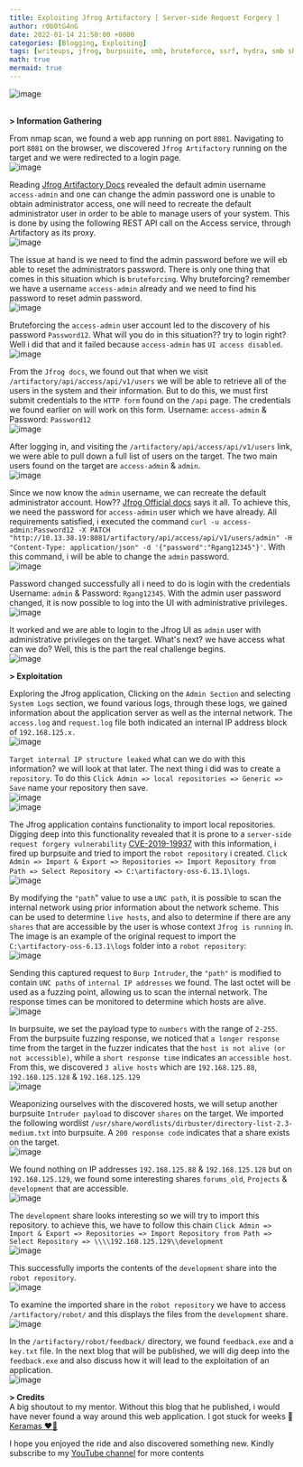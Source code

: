 ```yaml
---
title: Exploiting Jfrog Artifactory [ Server-side Request Forgery ] 
author: r0b0tG4nG
date: 2022-01-14 21:50:00 +0000
categories: [Blogging, Exploiting]
tags: [writeups, jfrog, burpsuite, smb, bruteforce, ssrf, hydra, smb shares, CVE-2019-19937]
math: true
mermaid: true
---
```


![image](https://user-images.githubusercontent.com/67085453/149589899-3bd6d82c-c1e3-4588-a0a9-abb325d8d46b.png)
<br><br>

**> Information Gathering**<br>

From nmap scan, we found a web app running on port `8081`. Navigating to port `8081` on the browser, we discovered  `Jfrog Artifactory` running on the target and we were redirected to a login page.<br>
![image](https://user-images.githubusercontent.com/67085453/149589931-7a2fa7dd-e504-4aa0-b79d-58a74c7bcbf8.png)<br>

Reading <a href="https://www.jfrog.com/confluence/display/RTF6X/Managing+Users">Jfrog Artifactory Docs</a> revealed the default admin username `access-admin` and one can change the admin password one is unable to obtain administrator access, one will need to recreate the default administrator user in order to be able to manage users of your system. This is done by using the following REST API call on the Access service, through Artifactory as its proxy.<br>
![image](https://user-images.githubusercontent.com/67085453/149589968-a6d93c01-5de0-4299-a3ea-4a3dd7a6bcf4.png)<br>

The issue at hand is we need to find the admin password before we will eb able to reset the administrators password. There is only one thing that comes in this situation which is `bruteforcing`. Why bruteforcing? remember we have a username `access-admin` already and we need to find his password to reset admin password.<br>
![image](https://user-images.githubusercontent.com/67085453/149589987-7b35b6f6-c6e4-4b74-9426-54869b93466e.png)<br>

Bruteforcing the `access-admin` user account led to the discovery of his password `Password12`. What will you do in this situation?? try to login right? Well i did that and it failed because `access-admin` has `UI access disabled`.<br>
![image](https://user-images.githubusercontent.com/67085453/149590027-b2bd882a-6db6-4062-a08f-c600ab37f1fe.png)<br>

From the `Jfrog docs`, we found out that when we visit `/artifactory/api/access/api/v1/users` we will be able to retrieve all of the users in the system and their information. But to do  this, we must first submit credentials to the `HTTP form` found on the `/api` page. The credentials we found earlier on will work on this form. Username: `access-admin` & Password: `Password12`<br>
![image](https://user-images.githubusercontent.com/67085453/149590054-cebe1903-057f-4085-98a7-5f792bc9f9a3.png)<br>

After logging in, and visiting the `/artifactory/api/access/api/v1/users` link, we were able to pull down a full list of users on the target. The two main users found on the target are `access-admin` & `admin`.<br>
![image](https://user-images.githubusercontent.com/67085453/149590075-f28aa974-b116-4b3b-b96a-1b6923ce8d20.png)<br>

Since we now know the `admin` username, we can recreate the default administrator account. How?? <a href="https://www.jfrog.com/confluence/display/RTF6X/Managing+Users">Jfrog Official docs</a> says it all. To achieve this, we need the password for `access-admin` user which we have already. All requirements satisfied, i executed the command `curl -u access-admin:Password12 -X PATCH "http://10.13.38.19:8081/artifactory/api/access/api/v1/users/admin" -H "Content-Type: application/json" -d '{"password":"Rgang12345"}'`. With this command, i will be able to change the `admin` password.<br>
![image](https://user-images.githubusercontent.com/67085453/149590092-502761d7-ada2-4860-bb40-08d8ea9ba803.png)<br>

Password changed successfully all i need to do is login with the credentials Username: `admin` & Password: `Rgang12345`. With the admin user password changed, it is now possible to log into the UI with administrative privileges. <br>
![image](https://user-images.githubusercontent.com/67085453/149590113-a6855123-a0f1-482f-92a0-aa255fbaeaae.png)<br>

It worked and we are able to login to the Jfrog UI as `admin` user with administrative privileges on the target. What's next? we have access what can we do? Well, this is the part the real challenge begins.<br>
![image](https://user-images.githubusercontent.com/67085453/149590133-dcc90a44-0a9d-4b81-894e-8e656a11fe70.png)<br>

**> Exploitation**<br>

Exploring the Jfrog application, Clicking on the `Admin Section` and selecting `System Logs` section, we found various logs, through these logs, we gained information about the application server as well as the internal network. The `access.log` and `request.log` file both indicated an internal IP address block of `192.168.125.x.`<br>
![image](https://user-images.githubusercontent.com/67085453/149590149-219370aa-c070-4c24-b07c-ad9fc986148f.png)<br>

`Target internal IP structure leaked` what can we do with this information? we will look at that later. The next thing i did was to create a `repository`. To do this `Click Admin => local repositories => Generic => Save` name your repository then save.<br>
![image](https://user-images.githubusercontent.com/67085453/149590169-24a7a498-7287-4d48-a001-a0e0533e63b3.png)<br>
![image](https://user-images.githubusercontent.com/67085453/149590182-9160593d-4d68-4daf-a2dc-8fa8861600c0.png)<br>

The Jfrog application contains functionality to import local repositories. Digging deep into this functionality revealed that it is prone to a `server-side request forgery vulnerability` <a href="https://nvd.nist.gov/vuln/detail/CVE-2019-19937">CVE-2019-19937</a> with this information, i fired up burpsuite and tried to import the `robot repository` i created. `Click Admin => Import & Export => Repositories => Import Repository from Path => Select Repository => C:\artifactory-oss-6.13.1\logs`.<br>
![image](https://user-images.githubusercontent.com/67085453/149590199-7d723007-7936-4432-8acc-1f7c3bcb4b88.png)<br>

By modifying the `"path`" value to use a `UNC path`, it is possible to scan the internal network using prior information about the network scheme. This can be used to determine `live hosts`, and also to determine if there are any `shares` that are accessible by the user is whose context `Jfrog is running` in. The image is an example of the original request to import the `C:\artifactory-oss-6.13.1\logs` folder into a `robot repository`:<br>
![image](https://user-images.githubusercontent.com/67085453/149590216-9299c594-628f-4a59-b68e-98a63029988c.png)<br>

Sending this captured request to `Burp Intruder`, the `"path"` is modified to contain `UNC paths` of `internal IP addresses` we found. The last octet will be used as a fuzzing point, allowing us to scan the internal network. The response times can be monitored to determine which hosts are alive.<br>
![image](https://user-images.githubusercontent.com/67085453/149590240-4ff7d67a-cde8-40b5-9cca-ded68734bfe0.png)<br>

In burpsuite, we set the payload type to `numbers` with the range of `2-255`. From the burpsuite fuzzing response, we noticed that `a longer response` time from the target in the fuzzer indicates that the `host is not alive (or not accessible)`, while a `short response time` indicates an `accessible host`. From this, we discovered `3 alive hosts` which are `192.168.125.88`, `192.168.125.128` & `192.168.125.129`<br>
![image](https://user-images.githubusercontent.com/67085453/149590272-6198637a-5036-4931-b007-fdbed96afdd3.png)<br>

Weaponizing ourselves with the discovered hosts, we will setup another burpsuite `Intruder payload` to discover `shares` on the target. We imported the following wordlist `/usr/share/wordlists/dirbuster/directory-list-2.3-medium.txt` into burpsuite. A `200 response code` indicates that a share exists on the target.<br>
![image](https://user-images.githubusercontent.com/67085453/149590280-559baabc-fcaf-4f2b-928f-0d0684c13915.png)<br>

We found nothing on IP addresses `192.168.125.88` & `192.168.125.128` but on `192.168.125.129`, we found some interesting shares `forums_old`, `Projects` & `development` that are accessible. <br>
![image](https://user-images.githubusercontent.com/67085453/149590553-83e8b4b1-c2df-4c31-9798-14c1f625ae82.png)<br>

The `development` share looks interesting so we will try to import this repository. to achieve this, we have to follow this chain `Click Admin => Import & Export => Repositories => Import Repository from Path => Select Repository => \\\\192.168.125.129\\development`<br>
![image](https://user-images.githubusercontent.com/67085453/149590584-b4c1690d-57ee-4b1b-9dd7-d250263720fc.png)<br>

This successfully imports the contents of the `development` share into the `robot repository`.<br>
![image](https://user-images.githubusercontent.com/67085453/149590592-3ef5a655-484b-4db7-ae11-18ecf7c9f9dc.png)<br>

To examine the imported share in the `robot repository` we have to access `/artifactory/robot/` and this displays the files from the `development` share.<br>
![image](https://user-images.githubusercontent.com/67085453/149590605-b091d0d2-2eed-4b4b-b84b-fc1e2765ae75.png)<br>

In the `/artifactory/robot/feedback/` directory, we found `feedback.exe` and a `key.txt` file. In the next blog that will be published, we will dig deep into the `feedback.exe` and also discuss how it will lead to the exploitation of an application.<br>
![image](https://user-images.githubusercontent.com/67085453/149590623-9f6a6c6b-b4a2-426f-80d7-a6fe269e1b75.png)<br>

**> Credits**<br>
A big shoutout to my mentor. Without this blog that he published, i would have never found a way around this web application. I got stuck for weeks 😤 <a href="https://keramas.github.io/2020/04/03/jfrog-ssrf-vulnerability.html"> Keramas ❤️🙌</a>

I hope you enjoyed the ride and also discovered something new. Kindly subscribe to my <a href="https://www.youtube.com/channel/UCSY-pfwuYspZFlRsO7vBfIQ"> YouTube channel</a> for more contents<b>
